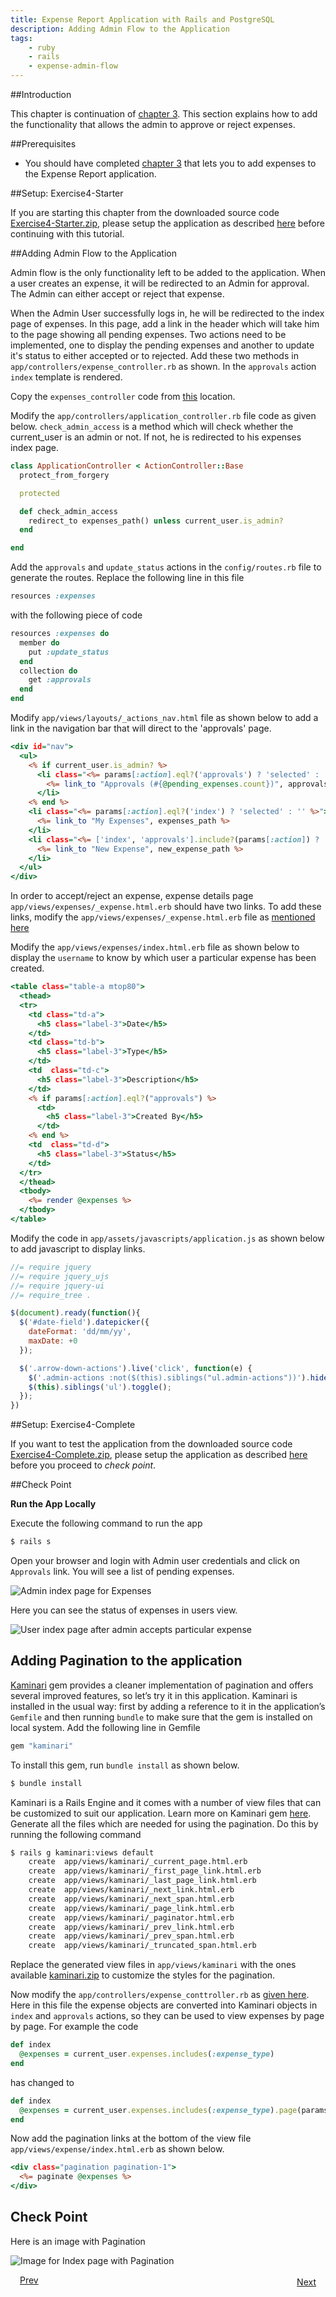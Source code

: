 ```yaml
---
title: Expense Report Application with Rails and PostgreSQL
description: Adding Admin Flow to the Application
tags:
    - ruby
    - rails
    - expense-admin-flow
---
```


##Introduction

This chapter is continuation of [chapter 3](/frameworks/ruby/rails-tutorial/postgres/rails-expense-user-flow.html). This section explains how to add the functionality that allows the admin to approve or reject expenses.

##Prerequisites

+ You should have completed [chapter 3](/frameworks/ruby/rails-tutorial/postgres/rails-expense-user-flow.html) that lets you to add expenses to the Expense Report application.

##Setup: Exercise4-Starter

If you are starting this chapter from the downloaded source code [Exercise4-Starter.zip](/rails-code/expense-report-postgres/Exercise4-Starter.zip), please setup the application as described [here](/frameworks/ruby/rails-tutorial/postgres/psql-starters-guide.html) before continuing with this tutorial.

##Adding Admin Flow to the Application

Admin flow is the only functionality left to be added to the application. When a user creates an expense, it will be redirected to an Admin for approval. The Admin can either accept or reject that expense.

When the Admin User successfully logs in, he will be redirected to the index page of expenses. In this page, add a link in the header which will take him to the page showing all pending expenses. Two actions need to be implemented, one to display the pending expenses and another to update it's status to either accepted or to rejected. Add these two methods in `app/controllers/expense_controller.rb` as shown. In the `approvals` action `index` template is rendered.

Copy the `expenses_controller` code from [this](/frameworks/ruby/rails-tutorial/code/chapter-4/controller-files.html#content-for-expense-controller) location.

Modify the `app/controllers/application_controller.rb` file code as given below. `check_admin_access` is a method which will check whether the current_user is an admin or not. If not, he is redirected to his expenses index page.

```ruby
class ApplicationController < ActionController::Base
  protect_from_forgery

  protected

  def check_admin_access
    redirect_to expenses_path() unless current_user.is_admin?
  end

end
```

Add the `approvals` and `update_status` actions in the `config/routes.rb` file to generate the routes. Replace the following line in this file

```ruby
resources :expenses
```
with the following piece of code

```ruby
resources :expenses do
  member do
    put :update_status
  end
  collection do
    get :approvals
  end
end
```

Modify `app/views/layouts/_actions_nav.html` file as shown below to add a link in the navigation bar that will direct to the 'approvals' page.

```rhtml
<div id="nav">
  <ul>
    <% if current_user.is_admin? %>
      <li class="<%= params[:action].eql?('approvals') ? 'selected' : '' %>">
        <%= link_to "Approvals (#{@pending_expenses.count})", approvals_expenses_path() %>
      </li>
    <% end %>
    <li class="<%= params[:action].eql?('index') ? 'selected' : '' %>">
      <%= link_to "My Expenses", expenses_path %>
    </li>
    <li class="<%= ['index', 'approvals'].include?(params[:action]) ? '' : 'selected' %>">
      <%= link_to "New Expense", new_expense_path %>
    </li>
  </ul>
</div>
```

In order to accept/reject an expense, expense details page `app/views/expenses/_expense.html.erb` should have two links. To add these links, modify the `app/views/expenses/_expense.html.erb` file as [mentioned here](/frameworks/ruby/rails-tutorial/code/chapter-4/view-files.html#code-for-expense-object)

Modify the `app/views/expenses/index.html.erb` file as shown below to display the `username` to know by which user a particular expense has been created.

```rhtml
<table class="table-a mtop80">
  <thead>
  <tr>
    <td class="td-a">
      <h5 class="label-3">Date</h5>
    </td>
    <td class="td-b">
      <h5 class="label-3">Type</h5>
    </td>
    <td  class="td-c">
      <h5 class="label-3">Description</h5>
    </td>
    <% if params[:action].eql?("approvals") %>
      <td>
        <h5 class="label-3">Created By</h5>
      </td>
    <% end %>
    <td  class="td-d">
      <h5 class="label-3">Status</h5>
    </td>
  </tr>
  </thead>
  <tbody>
    <%= render @expenses %>
  </tbody>
</table>
``` 

Modify the code in `app/assets/javascripts/application.js` as shown below to add javascript to display links.

```js
//= require jquery
//= require jquery_ujs
//= require jquery-ui
//= require_tree .

$(document).ready(function(){
  $('#date-field').datepicker({
    dateFormat: 'dd/mm/yy',
    maxDate: +0
  });

  $('.arrow-down-actions').live('click', function(e) {
    $('.admin-actions :not($(this).siblings("ul.admin-actions"))').hide();
    $(this).siblings('ul').toggle();
  });
})
```

##Setup: Exercise4-Complete

If you want to test the application from the downloaded source code [Exercise4-Complete.zip](/rails-code/expense-report-postgres/Exercise4-Complete.zip), please setup the application as described [here](/frameworks/ruby/rails-tutorial/postgres/psql-completers-guide.html) before you proceed to *check point*.

##Check Point

**Run the App Locally**

Execute the following command to run the app

```bash
$ rails s
```

Open your browser and login with Admin user credentials and click on `Approvals` link. You will see a list of pending expenses.

![Admin index page for Expenses](/images/screenshots/rails/postgres/rails-expense-admin-flow/admin-approval-page.png)

Here you can see the status of expenses in users view.

![User index page after admin accepts particular expense](/images/screenshots/rails/postgres/rails-expense-admin-flow/expenses-with-different-statuses.png)

## Adding Pagination to the application

[Kaminari](http://railscasts.com/episodes/254-pagination-with-kaminari) gem provides a cleaner implementation of pagination and offers several improved features, so let’s try it in this application. Kaminari is installed in the usual way: first by adding a reference to it in the application’s `Gemfile` and then running `bundle` to make sure that the gem is installed on local system. Add the following line in Gemfile

```ruby
gem "kaminari"
```

To install this gem, run `bundle install` as shown below.

```bash
$ bundle install
```

Kaminari is a Rails Engine and it comes with a number of view files that can be customized to suit our application. Learn more on Kaminari gem [here](https://github.com/amatsuda/kaminari). Generate all the files which are needed for using the pagination. Do this by running the following command

```bash
$ rails g kaminari:views default
    create  app/views/kaminari/_current_page.html.erb
    create  app/views/kaminari/_first_page_link.html.erb
    create  app/views/kaminari/_last_page_link.html.erb
    create  app/views/kaminari/_next_link.html.erb
    create  app/views/kaminari/_next_span.html.erb
    create  app/views/kaminari/_page_link.html.erb
    create  app/views/kaminari/_paginator.html.erb
    create  app/views/kaminari/_prev_link.html.erb
    create  app/views/kaminari/_prev_span.html.erb
    create  app/views/kaminari/_truncated_span.html.erb
```

Replace the generated view files in `app/views/kaminari` with the ones available [kaminari.zip](/rails-code/kaminari.zip) to customize the styles for the pagination.

Now modify the `app/controllers/expense_conttroller.rb` as [given here](/frameworks/ruby/rails-tutorial/code/chapter-4/controller-files.html#content-for-expense-controller-with-pagination). Here in this file the expense objects are converted into Kaminari objects in `index` and `approvals` actions, so they can be used to view expenses by page by page. For example the code

```ruby
def index
  @expenses = current_user.expenses.includes(:expense_type)
end
```
has changed to

```ruby
def index
  @expenses = current_user.expenses.includes(:expense_type).page(params[:page]).per(10)
end
```

Now add the pagination links at the bottom of the view file `app/views/expense/index.html.erb` as shown below.

```rhtml
<div class="pagination pagination-1">
  <%= paginate @expenses %>
</div>
```

## Check Point

Here is an image with Pagination

![Image for Index page with Pagination](/images/screenshots/rails/postgres/rails-expense-admin-flow/index-with-pagination.png)

<a class="button-plain" style="padding: 3px 15px;" href="/frameworks/ruby/rails-tutorial/postgres/rails-expense-user-flow.html">Prev</a>  <a class="button-plain" style="padding: 3px 15px; float: right;" href="/frameworks/ruby/rails-tutorial/postgres/rails-hosting-application-with-vmc.html">Next</a>
